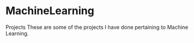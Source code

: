 # MachineLearning
Projects
These are some of the projects I have done pertaining to Machine Learning. 
